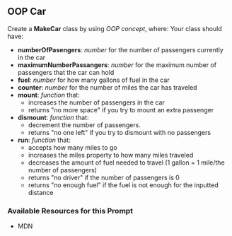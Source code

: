 ## OOP Car

Create a **MakeCar** class by using _OOP concept_, where:
Your class should have:

- **numberOfPasengers**: _number_ for the number of passengers currently in the car
- **maximumNumberPassangers**: _number_ for the maximum number of passengers that the car can hold
- **fuel**: _number_ for how many gallons of fuel in the car
- **counter**: _number_ for the number of miles the car has traveled
- **mount**: _function_ that:
  - increases the number of passengers in the car
  - returns "no more space" if you try to mount an extra passenger
- **dismount**: _function_ that:
  - decrement the number of passengers.
  - returns "no one left" if you try to dismount with no passengers
- **run**: _function_ that:
  - accepts how many miles to go
  - increases the miles property to how many miles traveled
  - decreases the amount of fuel needed to travel (1 gallon = 1 mile/the number of passengers)
  - returns "no driver" if the number of passengers is 0
  - returns "no enough fuel" if the fuel is not enough for the inputted distance

### Available Resources for this Prompt

- MDN

